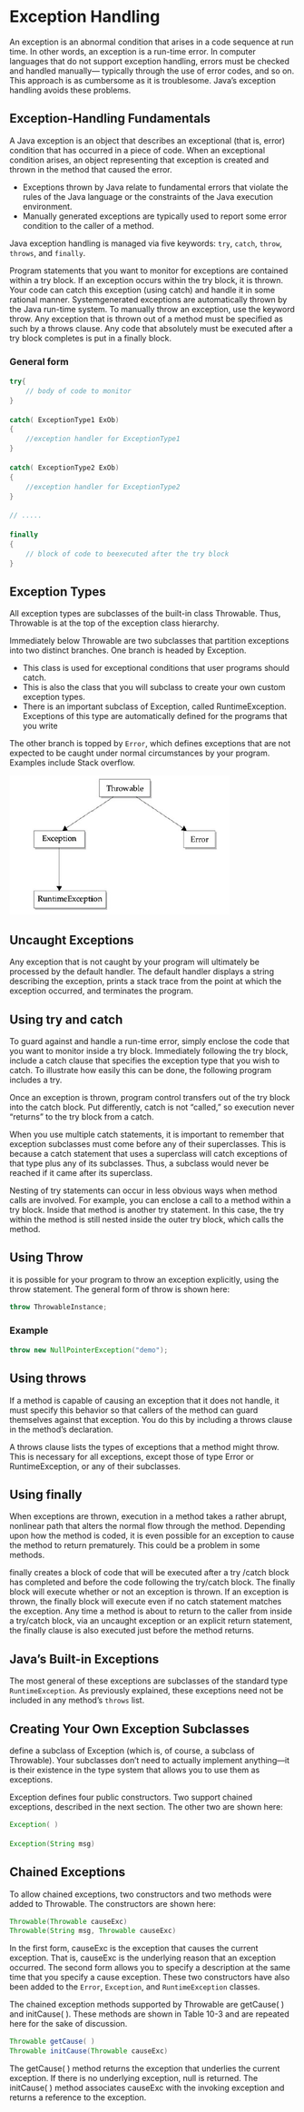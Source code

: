# Exception Handling

An exception is
an abnormal condition that arises in a code sequence at run time. In other
words, an exception is a run-time error. In computer languages that do not
support exception handling, errors must be checked and handled manually—
typically through the use of error codes, and so on. This approach is as
cumbersome as it is troublesome. Java’s exception handling avoids these
problems.

## Exception-Handling Fundamentals

A Java exception is an object that describes an exceptional (that is, error)
condition that has occurred in a piece of code. When an exceptional condition
arises, an object representing that exception is created and thrown in the
method that caused the error.

- Exceptions thrown by Java relate to
fundamental errors that violate the rules of the Java language or the constraints
of the Java execution environment.
- Manually generated exceptions are
typically used to report some error condition to the caller of a method.

Java exception handling is managed via five keywords: `try`, `catch`, `throw`,
`throws`, and `finally`.

Program statements that
you want to monitor for exceptions are contained within a try block. If an
exception occurs within the try block, it is thrown. Your code can catch this
exception (using catch) and handle it in some rational manner. Systemgenerated
exceptions are automatically thrown by the Java run-time system. To
manually throw an exception, use the keyword throw. Any exception that is
thrown out of a method must be specified as such by a throws clause. Any code
that absolutely must be executed after a try block completes is put in a finally
block.

### General form

```Java
try{
    // body of code to monitor
}

catch( ExceptionType1 ExOb)
{
    //exception handler for ExceptionType1
}

catch( ExceptionType2 ExOb)
{
    //exception handler for ExceptionType2
}

// .....

finally
{
    // block of code to beexecuted after the try block
}

```

## Exception Types

All exception types are subclasses of the built-in class Throwable.
Thus, Throwable is at the top of the exception class hierarchy. 

Immediately below
Throwable are two subclasses that partition exceptions into two distinct
branches. One branch is headed by Exception. 

- This class is used for exceptional conditions that user programs should catch.
- This is also the class
that you will subclass to create your own custom exception types.
- There is an
important subclass of Exception, called RuntimeException. Exceptions of this
type are automatically defined for the programs that you write

The other branch is topped by `Error`, which defines exceptions that are not
expected to be caught under normal circumstances by your program.
Examples include Stack overflow.

![exception_table](/images/exception_chart.png)

## Uncaught Exceptions

Any exception that is not caught by your program will ultimately be
processed by the default handler. The default handler displays a string
describing the exception, prints a stack trace from the point at which the
exception occurred, and terminates the program.

## Using try and catch

To guard against and handle a run-time error, simply enclose the code that
you want to monitor inside a try block. Immediately following the try block,
include a catch clause that specifies the exception type that you wish to catch.
To illustrate how easily this can be done, the following program includes a try. 

Once
an exception is thrown, program control transfers out of the try block into the
catch block. Put differently, catch is not “called,” so execution never “returns”
to the try block from a catch.

When you use multiple catch statements, it is important to remember that
exception subclasses must come before any of their superclasses. This is
because a catch statement that uses a superclass will catch exceptions of that
type plus any of its subclasses. Thus, a subclass would never be reached if it
came after its superclass.

Nesting of try statements can occur in less obvious ways when method calls
are involved. For example, you can enclose a call to a method within a try
block. Inside that method is another try statement. In this case, the try within
the method is still nested inside the outer try block, which calls the method.

## Using Throw

it is possible for your program to throw an exception
explicitly, using the throw statement. The general form of throw is shown
here:

```java
throw ThrowableInstance;
```

### Example

```java
throw new NullPointerException("demo");
```

## Using throws

If a method is capable of causing an exception that it does not handle, it must
specify this behavior so that callers of the method can guard themselves against
that exception. You do this by including a throws clause in the method’s
declaration.

A throws clause lists the types of exceptions that a method might
throw. This is necessary for all exceptions, except those of type Error or
RuntimeException, or any of their subclasses.

## Using finally

When exceptions are thrown, execution in a method takes a rather abrupt,
nonlinear path that alters the normal flow through the method. Depending upon
how the method is coded, it is even possible for an exception to cause the
method to return prematurely. This could be a problem in some methods.

finally creates a block of code that will be executed after a try /catch block
has completed and before the code following the try/catch block. The finally
block will execute whether or not an exception is thrown. If an exception is
thrown, the finally block will execute even if no catch statement matches the
exception. Any time a method is about to return to the caller from inside a
try/catch block, via an uncaught exception or an explicit return statement, the
finally clause is also executed just before the method returns.

## Java’s Built-in Exceptions

The most general of these
exceptions are subclasses of the standard type `RuntimeException`. As
previously explained, these exceptions need not be included in any method’s
`throws` list.

## Creating Your Own Exception Subclasses

define a subclass of
Exception (which is, of course, a subclass of Throwable). Your subclasses
don’t need to actually implement anything—it is their existence in the type
system that allows you to use them as exceptions.

Exception defines four public constructors. Two support chained
exceptions, described in the next section. The other two are shown here:

```java
Exception( )

Exception(String msg)
```

## Chained Exceptions

To allow chained exceptions, two constructors and two methods were added
to Throwable. The constructors are shown here:

```java
Throwable(Throwable causeExc)
Throwable(String msg, Throwable causeExc)
```

In the first form, causeExc is the exception that causes the current exception.
That is, causeExc is the underlying reason that an exception occurred. The
second form allows you to specify a description at the same time that you
specify a cause exception. These two constructors have also been added to the
`Error`, `Exception`, and `RuntimeException` classes.

The chained exception methods supported by Throwable are getCause( )
and initCause( ). These methods are shown in Table 10-3 and are repeated here
for the sake of discussion.

```java
Throwable getCause( )
Throwable initCause(Throwable causeExc)
```

The getCause( ) method returns the exception that underlies the current
exception. If there is no underlying exception, null is returned. The initCause(
) method associates causeExc with the invoking exception and returns a
reference to the exception.

 